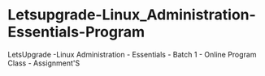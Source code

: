 # Letsupgrade-Linux_Administration-Essentials-Program
LetsUpgrade -Linux Administration - Essentials - Batch 1 - Online Program Class - Assignment'S
